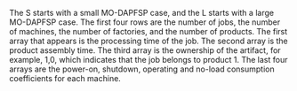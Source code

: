 The S starts with a small MO-DAPFSP case, and the L starts with a large MO-DAPFSP case.
The first four rows are the number of jobs, the number of machines, the number of factories, and the number of products.
The first array that appears is the processing time of the job.
The second array is the product assembly time.
The third array is the ownership of the artifact, for example, 1,0, which indicates that the job belongs to product 1.
The last four arrays are the power-on, shutdown, operating and no-load consumption coefficients for each machine.
